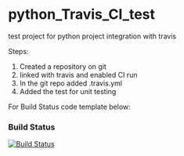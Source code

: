 # python_Travis_CI_test
test project for python project integration with travis

Steps: 
1. Created a repository on git 
2. linked with travis and enabled CI run
3. In the git repo added .travis.yml
4. Added the test for unit testing 

For Build Status code template below: 
### Build Status

[![Build Status](https://travis-ci.org/prithvisekhar/python_Travis_CI_test.svg?branch=master)](https://travis-ci.org/prithvisekhar/python_Travis_CI_test)

